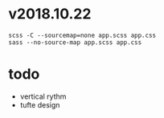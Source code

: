 # v2018.10.22

```
scss -C --sourcemap=none app.scss app.css
sass --no-source-map app.scss app.css
```

# todo

- vertical rythm
- tufte design
